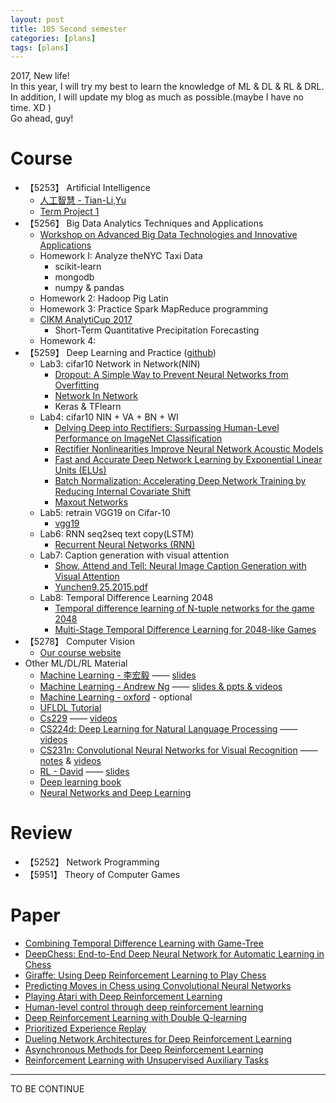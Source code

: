 ```yaml
---
layout: post
title: 105 Second semester 
categories: [plans]
tags: [plans]
---
```


2017, New life!  
In this year, I will try my best to learn the knowledge of ML & DL & RL & DRL.  
In addition, I will update my blog as much as possible.(maybe I have no time. XD )  
Go ahead, guy!

# Course

- 【5253】    Artificial Intelligence  
    - [人工智慧 - Tian-Li,Yu][1]
    - [Term Project 1][2] 
- 【5256】    Big Data Analytics Techniques and Applications   
    - [Workshop on Advanced Big Data Technologies and Innovative Applications][3]   
    - Homework I: Analyze theNYC Taxi Data
        - scikit-learn
        - mongodb
        - numpy & pandas
    - Homework 2: Hadoop Pig Latin
    - Homework 3: Practice Spark MapReduce programming
    - [CIKM AnalytiCup 2017][4]
        - Short-Term Quantitative Precipitation Forecasting
    - Homework 4:  
- 【5259】    Deep Learning and Practice ([github][5])   
    - Lab3: cifar10 Network in Network(NIN)  
        - [Dropout: A Simple Way to Prevent Neural Networks from Overfitting][6] 
        - [Network In Network][7]
        - Keras & TFlearn
    - Lab4: cifar10 NIN + VA + BN + WI  
        - [Delving Deep into Rectifiers: Surpassing Human-Level Performance on ImageNet Classification][8]
        - [Rectifier Nonlinearities Improve Neural Network Acoustic Models][9]
        - [Fast and Accurate Deep Network Learning by Exponential Linear Units (ELUs)][10]
        - [Batch Normalization: Accelerating Deep Network Training by Reducing Internal Covariate Shift][11]
        - [Maxout Networks][12]
    - Lab5: retrain VGG19 on Cifar-10
        - [vgg19][13]
    - Lab6: RNN seq2seq text copy(LSTM)
        -  [Recurrent Neural Networks (RNN)][14]
    - Lab7: Caption generation with visual attention
        -  [Show, Attend and Tell: Neural Image Caption Generation with Visual Attention][15]
        -  [Yunchen9.25.2015.pdf][16]
    - Lab8: Temporal Difference Learning 2048
        - [Temporal difference learning of N-tuple networks for the game 2048][17]
        - [Multi-Stage Temporal Difference Learning for 2048-like Games][18]
- 【5278】    Computer Vision
    - [Our course website][19]
- Other ML/DL/RL Material
    - [Machine Learning - 李宏毅][20] —— [slides][21]
    - [Machine Learning - Andrew Ng][22] —— [slides & ppts & videos][23]
    - [Machine Learning - oxford][24] - optional
    - [UFLDL Tutorial][25]
    - [Cs229][26] —— [videos][27]
    - [CS224d: Deep Learning for Natural Language Processing][28] —— [videos][29]
    - [CS231n: Convolutional Neural Networks for Visual Recognition][30] ——  [notes][31] & [videos][32]
    - [RL - David][33] —— [slides][34]
    - [Deep learning book][35]
    - [Neural Networks and Deep Learning][36]
# Review

- 【5252】    Network Programming    
- 【5951】    Theory of Computer Games  

# Paper

- [Combining Temporal Difference Learning with Game-Tree][37]
- [DeepChess: End-to-End Deep Neural Network for Automatic Learning in Chess][38]
- [Giraffe: Using Deep Reinforcement Learning to Play Chess][39]
- [Predicting Moves in Chess using Convolutional Neural Networks][40]
- [Playing Atari with Deep Reinforcement Learning][41]
- [Human-level control through deep reinforcement learning][42]
- [Deep Reinforcement Learning with Double Q-learning][43]
- [Prioritized Experience Replay][44]
- [Dueling Network Architectures for Deep Reinforcement Learning][45]
- [Asynchronous Methods for Deep Reinforcement Learning][46]
- [Reinforcement Learning with Unsupervised Auxiliary Tasks][47]


---


TO BE CONTINUE


  [1]: https://www.coursera.org/learn/rengong-zhineng
  [2]: https://github.com/BIGBALLON/NCTU_AI
  [3]: https://sites.google.com/view/bigdata-tech-workshop2017
  [4]: https://tianchi.aliyun.com/competition/information.htm?spm=5176.100069.5678.2.ezPHv6&raceId=231596&_lang=en_US
  [5]: https://github.com/BIGBALLON/NCTU_DL
  [6]: https://www.cs.toronto.edu/~hinton/absps/JMLRdropout.pdf
  [7]: https://arxiv.org/pdf/1312.4400.pdf
  [8]: https://arxiv.org/pdf/1502.01852.pdf
  [9]: http://citeseerx.ist.psu.edu/viewdoc/download?doi=10.1.1.693.1422&rep=rep1&type=pdf
  [10]: https://arxiv.org/pdf/1511.07289.pdf
  [11]: https://arxiv.org/pdf/1502.03167.pdf
  [12]: http://jmlr.org/proceedings/papers/v28/goodfellow13.pdf
  [13]: https://github.com/fchollet/keras/blob/master/keras/applications/vgg19.py
  [14]: http://cs231n.stanford.edu/slides/2016/winter1516_lecture10.pdf
  [15]: https://arxiv.org/abs/1502.03044
  [16]: http://people.ee.duke.edu/~lcarin/Yunchen9.25.2015.pdf
  [17]: http://www.cs.put.poznan.pl/wjaskowski/pub/papers/Szubert2014_2048.pdf
  [18]: https://arxiv.org/abs/1606.07374
  [19]: http://neuralnetworksanddeeplearning.com/
  [20]: http://speech.ee.ntu.edu.tw/~tlkagk/courses_ML16.html
  [21]: https://pan.baidu.com/s/1i5NtaQD
  [22]: https://www.coursera.org/learn/machine-learning
  [23]: https://pan.baidu.com/s/1slMwFRv
  [24]: https://www.cs.ox.ac.uk/people/nando.defreitas/machinelearning/
  [25]: http://ufldl.stanford.edu/wiki/index.php/UFLDL_Tutorial
  [26]: http://cs229.stanford.edu/
  [27]: https://pan.baidu.com/s/1o7Abqtk
  [28]: http://cs224d.stanford.edu/index.html
  [29]: https://www.youtube.com/playlist?list=PLlJy-eBtNFt4CSVWYqscHDdP58M3zFHIG
  [30]: http://cs231n.stanford.edu/
  [31]: https://zhuanlan.zhihu.com/p/21930884
  [32]: https://www.youtube.com/playlist?list=PLlJy-eBtNFt6EuMxFYRiNRS07MCWN5UIA
  [33]: http://www0.cs.ucl.ac.uk/staff/d.silver/web/Teaching.html
  [34]: http://www0.cs.ucl.ac.uk/staff/d.silver/web/Teaching.html
  [35]: http://www.deeplearningbook.org/
  [36]: http://neuralnetworksanddeeplearning.com/
  [37]: https://arxiv.org/pdf/cs/9901001.pdf
  [38]: http://download.springer.com/static/pdf/714/chp%253A10.1007%252F978-3-319-44781-0_11.pdf?originUrl=http://link.springer.com/chapter/10.1007/978-3-319-44781-0_11&token2=exp=1487778012~acl=/static/pdf/714/chp%25253A10.1007%25252F978-3-319-44781-0_11.pdf?originUrl=http%253A%252F%252Flink.springer.com%252Fchapter%252F10.1007%252F978-3-319-44781-0_11*~hmac=6e151171cdc33047a43b7bbc209ee8acd1805e2d56ba5036e128e8f2ec62a84c
  [39]: https://arxiv.org/pdf/1509.01549.pdf
  [40]: https://arxiv.org/pdf/1509.01549.pdf
  [41]: https://www.cs.toronto.edu/~vmnih/docs/dqn.pdf
  [42]: https://www.nature.com/nature/journal/v518/n7540/full/nature14236.html
  [43]: https://arxiv.org/abs/1509.06461
  [44]: https://arxiv.org/abs/1511.05952
  [45]: https://arxiv.org/pdf/1511.06581v3.pdf
  [46]: https://arxiv.org/pdf/1602.01783v2.pdf
  [47]: https://arxiv.org/pdf/1611.05397.pdf